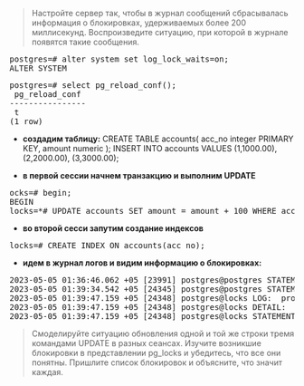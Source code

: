 > Настройте сервер так, чтобы в журнал сообщений сбрасывалась информация о блокировках, удерживаемых более 200 миллисекунд. Воспроизведите ситуацию, при которой в журнале появятся такие сообщения.

<pre>postgres=# alter system set log_lock_waits=on;
ALTER SYSTEM
</pre>
<pre>postgres=# select pg_reload_conf();
 pg_reload_conf 
----------------
 t
(1 row)
</pre>
* __создадим таблицу:__
CREATE TABLE accounts(
  acc_no integer PRIMARY KEY,
  amount numeric
);
INSERT INTO accounts VALUES (1,1000.00), (2,2000.00), (3,3000.00);

* __в первой сессии начнем транзакцию и выполним UPDATE__
<pre>ocks=# begin;
BEGIN
locks=*# UPDATE accounts SET amount = amount + 100 WHERE acc_no = 1;</pre>
* __во второй сесси запутим создание индексов__
<pre>locks=# CREATE INDEX ON accounts(acc_no);
</pre>
* __идем в журнал логов и видим информацию о блокировках:__
<pre>2023-05-05 01:36:46.062 +05 [23991] postgres@postgres STATEMENT:  UPDATE accounts SET amount = amount + 100 WHERE acc_no = 1;
2023-05-05 01:39:34.542 +05 [24345] postgres@postgres STATEMENT:  CREATE INDEX ON accounts(acc_no);
2023-05-05 01:39:47.159 +05 [24348] postgres@locks LOG:  process 24348 still waiting for ShareLock on relation 16490 of database 16489 after 1007.752 ms
2023-05-05 01:39:47.159 +05 [24348] postgres@locks DETAIL:  Process holding the lock: 24332. Wait queue: 24348.
2023-05-05 01:39:47.159 +05 [24348] postgres@locks STATEMENT:  CREATE INDEX ON accounts(acc_no);
</pre>

> Смоделируйте ситуацию обновления одной и той же строки тремя командами UPDATE в разных сеансах. Изучите возникшие блокировки в представлении pg_locks и убедитесь, что все они понятны. Пришлите список блокировок и объясните, что значит каждая.


